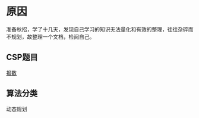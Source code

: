 # 原因
准备秋招，学了十几天，发现自己学习的知识无法量化和有效的整理，往往杂碎而不规划，故整理一个文档，检阅自己。

## CSP题目
[报数](https://github.com/YEYEAKEI/StudingAndRecording/blob/master/CSP/%E6%8A%A5%E6%95%B0.md)


## 算法分类
动态规划
